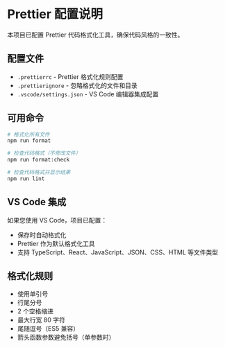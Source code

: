 # Prettier 配置说明

本项目已配置 Prettier 代码格式化工具，确保代码风格的一致性。

## 配置文件

- `.prettierrc` - Prettier 格式化规则配置
- `.prettierignore` - 忽略格式化的文件和目录
- `.vscode/settings.json` - VS Code 编辑器集成配置

## 可用命令

```bash
# 格式化所有文件
npm run format

# 检查代码格式（不修改文件）
npm run format:check

# 检查代码格式并显示结果
npm run lint
```

## VS Code 集成

如果您使用 VS Code，项目已配置：
- 保存时自动格式化
- Prettier 作为默认格式化工具
- 支持 TypeScript、React、JavaScript、JSON、CSS、HTML 等文件类型

## 格式化规则

- 使用单引号
- 行尾分号
- 2 个空格缩进
- 最大行宽 80 字符
- 尾随逗号（ES5 兼容）
- 箭头函数参数避免括号（单参数时）
